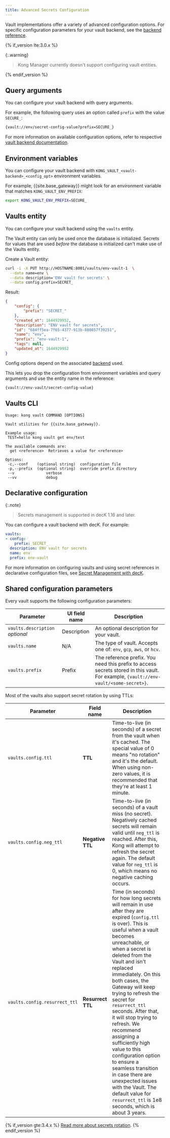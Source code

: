 ```yaml
---
title: Advanced Secrets Configuration
---
```


Vault implementations offer a variety of advanced configuration options.
For specific configuration parameters for your vault backend, see the [backend reference](/gateway/{{page.release}}/kong-enterprise/secrets-management/backends/).

{% if_version lte:3.0.x %}

{:.warning}
> Kong Manager currently doesn't support configuring vault entities.

{% endif_version %}

## Query arguments

You can configure your vault backend with query arguments.

For example, the following query uses an option called `prefix` with the value `SECURE_`:

```bash
{vault://env/secret-config-value?prefix=SECURE_}
```

For more information on available configuration options,
refer to respective [vault backend documentation](/gateway/{{page.release}}/kong-enterprise/secrets-management/backends/).

## Environment variables

You can configure your vault backend with `KONG_VAULT_<vault-backend>_<config_opt>` environment variables.

For example, {{site.base_gateway}} might look for an environment variable that matches `KONG_VAULT_ENV_PREFIX`:

```bash
export KONG_VAULT_ENV_PREFIX=SECURE_
```

## Vaults entity

You can configure your vault backend using the `vaults` entity.

The Vault entity can only be used once the database is initialized. Secrets for values that are used _before_ the database is initialized can't make use of the Vaults entity.

Create a Vault entity:

```bash
curl -i -X PUT http://HOSTNAME:8001/vaults/env-vault-1  \
  --data name=env \
  --data description='ENV vault for secrets' \
  --data config.prefix=SECRET_
```

Result:

```json
{
    "config": {
        "prefix": "SECRET_"
    },
    "created_at": 1644929952,
    "description": "ENV vault for secrets",
    "id": "684ff5ea-7f65-4377-913b-880857f39251",
    "name": "env",
    "prefix": "env-vault-1",
    "tags": null,
    "updated_at": 1644929952
}
```

Config options depend on the associated [backend](/gateway/{{page.release}}/kong-enterprise/secrets-management/backends/) used.

This lets you drop the configuration from environment variables and query arguments and use the entity name in the reference:

```bash
{vault://env-vault/secret-config-value}
```

## Vaults CLI

```text
Usage: kong vault COMMAND [OPTIONS]

Vault utilities for {{site.base_gateway}}.

Example usage:
 TEST=hello kong vault get env/test

The available commands are:
  get <reference>  Retrieves a value for <reference>

Options:
 -c,--conf    (optional string)  configuration file
 -p,--prefix  (optional string)  override prefix directory
 --v              verbose
 --vv             debug
```

## Declarative configuration

{:.note}
> Secrets management is supported in decK 1.16 and later.

You can configure a vault backend with decK. For example:

```yaml
vaults:
- config:
    prefix: SECRET_
  description: ENV vault for secrets
  name: env
  prefix: env-vault
```

For more information on configuring vaults and using secret references in declarative
configuration files, see [Secret Management with decK](/deck/guides/vaults/).

## Shared configuration parameters

Every vault supports the following configuration parameters:

Parameter | UI field name | Description
----------|---------------|------------
`vaults.description` *optional* | Description | An optional description for your vault.
`vaults.name` | N/A | The type of vault. Accepts one of: `env`, `gcp`, `aws`, or `hcv`.
`vaults.prefix` | Prefix | The reference prefix. You need this prefix to access secrets stored in this vault. For example, `{vault://env-vault/<some-secret>}`.

Most of the vaults also support secret rotation by using TTLs:

Parameter | Field name | Description
----------|------------|------------
`vaults.config.ttl` | **TTL** | Time-to-live (in seconds) of a secret from the vault when it's cached. The special value of 0 means "no rotation" and it's the default. When using non-zero values, it is recommended that they're at least 1 minute.
`vaults.config.neg_ttl` | **Negative TTL** | Time-to-live (in seconds) of a vault miss (no secret). Negatively cached secrets will remain valid until `neg_ttl` is reached. After this, Kong will attempt to refresh the secret again. The default value for `neg_ttl` is 0, which means no negative caching occurs.
`vaults.config.resurrect_ttl` | **Resurrect TTL** | Time (in seconds) for how long secrets will remain in use after they are expired (`config.ttl` is over). This is useful when a vault becomes unreachable, or when a secret is deleted from the Vault and isn't replaced immediately. On this both cases, the Gateway will keep trying to refresh the secret for `resurrect_ttl` seconds. After that, it will stop trying to refresh. We recommend assigning a sufficiently high value to this configuration option to ensure a seamless transition in case there are unexpected issues with the Vault. The default value for `resurrect_ttl` is 1e8 seconds, which is about 3 years.

{% if_version gte:3.4.x %}
[Read more about secrets rotation](/gateway/{{page.release}}/kong-enterprise/secrets-management/secrets-rotation/).
{% endif_version %}
